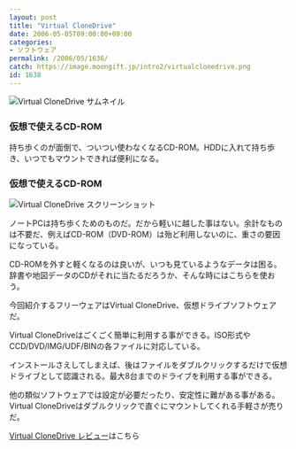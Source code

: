 ```yaml
---
layout: post
title: "Virtual CloneDrive"
date: 2006-05-05T09:00:00+09:00
categories:
- ソフトウェア
permalink: /2006/05/1636/
catch: https://image.moongift.jp/intro2/virtualclonedrive.png
id: 1638
---
```

 ![Virtual CloneDrive サムネイル](https://image.moongift.jp/intro2/virtualclonedrive.t.png "Virtual CloneDrive サムネイル")
  

### 仮想で使えるCD-ROM
  
持ち歩くのが面倒で、ついつい使わなくなるCD-ROM。HDDに入れて持ち歩き、いつでもマウントできれば便利になる。  
<!--more-->  

### 仮想で使えるCD-ROM
  

![Virtual CloneDrive スクリーンショット](https://image.moongift.jp/intro2/virtualclonedrive.png "Virtual CloneDrive スクリーンショット")

  

ノートPCは持ち歩くためのものだ。だから軽いに越した事はない。余計なものは不要だ、例えばCD-ROM（DVD-ROM）は殆ど利用しないのに、重さの要因になっている。

  

CD-ROMを外すと軽くなるのは良いが、いつも見ているようなデータは困る。辞書や地図データのCDがそれに当たるだろうか、そんな時にはこちらを使おう。

  

今回紹介するフリーウェアはVirtual CloneDrive、仮想ドライブソフトウェアだ。

  

Virtual CloneDriveはごくごく簡単に利用する事ができる。ISO形式やCCD/DVD/IMG/UDF/BINの各ファイルに対応している。

  

インストールさえしてしまえば、後はファイルをダブルクリックするだけで仮想ドライブとして認識される。最大8台までのドライブを利用する事ができる。

  

他の類似ソフトウェアでは設定が必要だったり、安定性に難がある事がある。Virtual CloneDriveはダブルクリックで直ぐにマウントしてくれる手軽さが売りだ。

  

[Virtual CloneDrive レビュー](http://oss.moongift.jp/review/i-1643.html)はこちら

